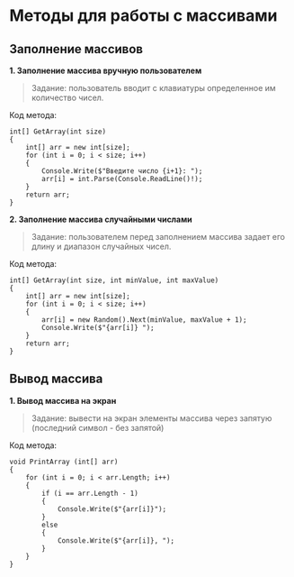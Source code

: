 # Методы для работы с массивами
## Заполнение массивов
**1. Заполнение массива вручную пользователем**

> Задание: пользователь вводит с клавиатуры определенное им количество чисел.

Код метода:
~~~
int[] GetArray(int size)
{
    int[] arr = new int[size];
    for (int i = 0; i < size; i++)
    {
        Console.Write($"Введите число {i+1}: ");
        arr[i] = int.Parse(Console.ReadLine()!);
    }
    return arr;
}
~~~
**2. Заполнение массива случайными числами**
>Задание: пользователем перед заполнением массива задает его длину и диапазон случайных чисел.

Код метода:
~~~
int[] GetArray(int size, int minValue, int maxValue)
{
    int[] arr = new int[size];
    for (int i = 0; i < size; i++)
    {
        arr[i] = new Random().Next(minValue, maxValue + 1);
        Console.Write($"{arr[i]} ");
    }
    return arr;
}
~~~
## Вывод массива
**1. Вывод массива на экран**
>Задание: вывести на экран элементы массива через запятую (последний символ - без запятой)

Код метода:
~~~
void PrintArray (int[] arr)
{
    for (int i = 0; i < arr.Length; i++)
    {
        if (i == arr.Length - 1)
        {
            Console.Write($"{arr[i]}");
        }
        else
        {
            Console.Write($"{arr[i]}, ");
        }
    }
}
~~~